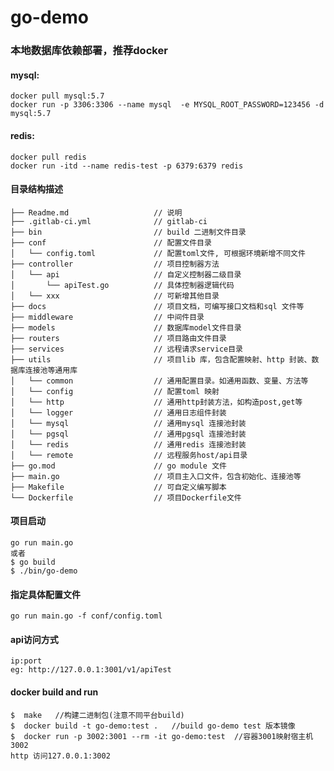 # go-demo
### 本地数据库依赖部署，推荐docker
#### mysql:
    docker pull mysql:5.7
    docker run -p 3306:3306 --name mysql  -e MYSQL_ROOT_PASSWORD=123456 -d mysql:5.7
#### redis:
    docker pull redis
    docker run -itd --name redis-test -p 6379:6379 redis 

#### 目录结构描述
```
├── Readme.md                   // 说明
├── .gitlab-ci.yml              // gitlab-ci
├── bin                         // build 二进制文件目录
├── conf                        // 配置文件目录
│   └── config.toml             // 配置toml文件, 可根据环境新增不同文件
├── controller                  // 项目控制器方法
│   └── api                     // 自定义控制器二级目录
│       └── apiTest.go          // 具体控制器逻辑代码
│   └── xxx                     // 可新增其他目录
├── docs                        // 项目文档，可编写接口文档和sql 文件等
├── middleware                  // 中间件目录
├── models                      // 数据库model文件目录
├── routers                     // 项目路由文件目录
├── services                    // 远程请求service目录
├── utils                       // 项目lib 库，包含配置映射、http 封装、数据库连接池等通用库
│   └── common                  // 通用配置目录。如通用函数、变量、方法等
│   └── config                  // 配置toml 映射
│   └── http                    // 通用http封装方法，如构造post,get等 
│   └── logger                  // 通用日志组件封装
│   └── mysql                   // 通用mysql 连接池封装
│   └── pgsql                   // 通用pgsql 连接池封装
│   └── redis                   // 通用redis 连接池封装
│   └── remote                  // 远程服务host/api目录
├── go.mod                      // go module 文件
├── main.go                     // 项目主入口文件，包含初始化、连接池等
├── Makefile                    // 可自定义编写脚本
└── Dockerfile                  // 项目Dockerfile文件
```

#### 项目启动
    go run main.go
    或者
    $ go build 
    $ ./bin/go-demo 
#### 指定具体配置文件
    go run main.go -f conf/config.toml

#### api访问方式
    ip:port
    eg: http://127.0.0.1:3001/v1/apiTest
    
#### docker build and run 
    $  make   //构建二进制包(注意不同平台build)
    $  docker build -t go-demo:test .   //build go-demo test 版本镜像
    $  docker run -p 3002:3001 --rm -it go-demo:test  //容器3001映射宿主机3002 
    http 访问127.0.0.1:3002